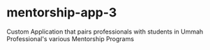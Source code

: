 # mentorship-app-3
Custom Application that pairs professionals with students in Ummah Professional's various Mentorship Programs

